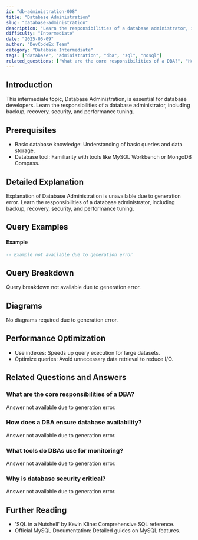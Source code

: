 ```yaml
---
id: "db-administration-008"
title: "Database Administration"
slug: "database-administration"
description: "Learn the responsibilities of a database administrator, including backup, recovery, security, and performance tuning."
difficulty: "Intermediate"
date: "2025-05-09"
author: "DevCodeEx Team"
category: "Database Intermediate"
tags: ["database", "administration", "dba", "sql", "nosql"]
related_questions: ["What are the core responsibilities of a DBA?", "How does a DBA ensure database availability?", "What tools do DBAs use for monitoring?", "Why is database security critical?"]
---
```


## Introduction

This intermediate topic, Database Administration, is essential for database developers. Learn the responsibilities of a database administrator, including backup, recovery, security, and performance tuning.

## Prerequisites

- Basic database knowledge: Understanding of basic queries and data storage.
- Database tool: Familiarity with tools like MySQL Workbench or MongoDB Compass.

## Detailed Explanation

Explanation of Database Administration is unavailable due to generation error. Learn the responsibilities of a database administrator, including backup, recovery, security, and performance tuning.

## Query Examples

#### Example
```sql
-- Example not available due to generation error
```

## Query Breakdown

Query breakdown not available due to generation error.

## Diagrams

No diagrams required due to generation error.

## Performance Optimization

- Use indexes: Speeds up query execution for large datasets.
- Optimize queries: Avoid unnecessary data retrieval to reduce I/O.

## Related Questions and Answers

### What are the core responsibilities of a DBA?

Answer not available due to generation error.

### How does a DBA ensure database availability?

Answer not available due to generation error.

### What tools do DBAs use for monitoring?

Answer not available due to generation error.

### Why is database security critical?

Answer not available due to generation error.

## Further Reading

- 'SQL in a Nutshell' by Kevin Kline: Comprehensive SQL reference.
- Official MySQL Documentation: Detailed guides on MySQL features.